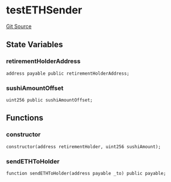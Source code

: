 # testETHSender
[Git Source](https://github.com/KlimaDAO/klimadao-solidity/blob/0daf6561853dcea28093c3f0ddf1098de21c5de2/src/integrations/sushixklima/TestETHSender.sol)


## State Variables
### retirementHolderAddress

```solidity
address payable public retirementHolderAddress;
```


### sushiAmountOffset

```solidity
uint256 public sushiAmountOffset;
```


## Functions
### constructor


```solidity
constructor(address retirementHolder, uint256 sushiAmount);
```

### sendETHToHolder


```solidity
function sendETHToHolder(address payable _to) public payable;
```

